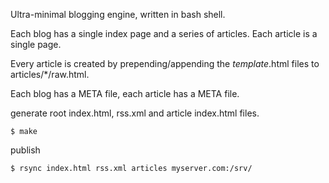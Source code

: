 Ultra-minimal blogging engine, written in bash shell.

Each blog has a single index page and a series of articles.
Each article is a single page.

Every article is created by prepending/appending the *template*.html files to articles/*/raw.html.

Each blog has a META file, each article has a META file.

generate root index.html, rss.xml and article index.html files.

    $ make

publish 

    $ rsync index.html rss.xml articles myserver.com:/srv/


